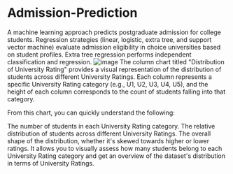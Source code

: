 # Admission-Prediction
A machine learning approach predicts postgraduate admission for college students. Regression strategies (linear, logistic, extra tree, and support vector machine) evaluate admission eligibility in choice universities based on student profiles. Extra tree regression performs independent classification and regression.
![image](https://github.com/aritradey-CS/Admission-Prediction/assets/81703791/650aef82-6ac5-4b75-a307-89f2fcd3b4ac)
The column chart titled "Distribution of University Rating" provides a visual representation of the distribution of students across different University Ratings. Each column represents a specific University Rating category (e.g., U1, U2, U3, U4, U5), and the height of each column corresponds to the count of students falling into that category.

From this chart, you can quickly understand the following:

The number of students in each University Rating category.
The relative distribution of students across different University Ratings.
The overall shape of the distribution, whether it's skewed towards higher or lower ratings.
It allows you to visually assess how many students belong to each University Rating category and get an overview of the dataset's distribution in terms of University Ratings.
